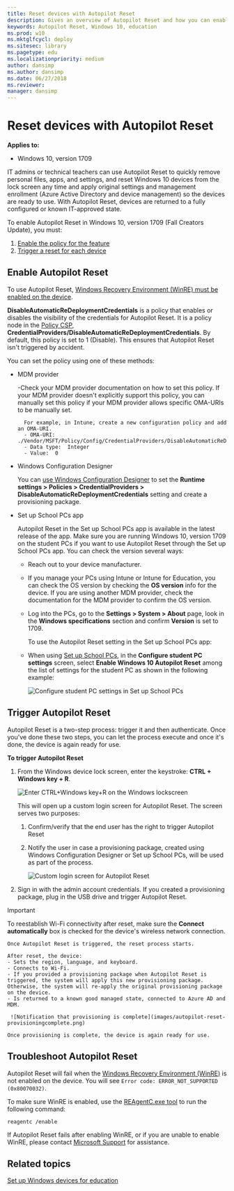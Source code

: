 ```yaml
---
title: Reset devices with Autopilot Reset
description: Gives an overview of Autopilot Reset and how you can enable and use it in your schools.
keywords: Autopilot Reset, Windows 10, education
ms.prod: w10
ms.mktglfcycl: deploy
ms.sitesec: library
ms.pagetype: edu
ms.localizationpriority: medium
author: dansimp
ms.author: dansimp
ms.date: 06/27/2018
ms.reviewer: 
manager: dansimp
---
```


# Reset devices with Autopilot Reset 
**Applies to:**

-   Windows 10, version 1709 

IT admins or technical teachers can use Autopilot Reset to quickly remove personal files, apps, and settings, and reset Windows 10 devices from the lock screen any time and apply original settings and management enrollment (Azure Active Directory and device management) so the devices are ready to use. With Autopilot Reset, devices are returned to a fully configured or known IT-approved state.

To enable Autopilot Reset in Windows 10, version 1709 (Fall Creators Update), you must:

1. [Enable the policy for the feature](#enable-autopilot-reset)
2. [Trigger a reset for each device](#trigger-autopilot-reset)

## Enable Autopilot Reset

To use Autopilot Reset, [Windows Recovery Environment (WinRE) must be enabled on the device](#winre).

**DisableAutomaticReDeploymentCredentials** is a policy that enables or disables the visibility of the credentials for Autopilot Reset. It is a policy node in the [Policy CSP](/windows/client-management/mdm/policy-csp-credentialproviders), **CredentialProviders/DisableAutomaticReDeploymentCredentials**. By default, this policy is set to 1 (Disable). This ensures that Autopilot Reset isn't triggered by accident.

You can set the policy using one of these methods:

- MDM provider

    -Check your MDM provider documentation on how to set this policy. If your MDM provider doesn't explicitly support this policy, you can manually set this policy if your MDM provider allows specific OMA-URIs to be manually set.

        For example, in Intune, create a new configuration policy and add an OMA-URI. 
        - OMA-URI:  ./Vendor/MSFT/Policy/Config/CredentialProviders/DisableAutomaticReDeploymentCredentials
        - Data type:  Integer
        - Value:  0

- Windows Configuration Designer
    
    You can [use Windows Configuration Designer](/windows/configuration/provisioning-packages/provisioning-create-package) to set the **Runtime settings > Policies > CredentialProviders > DisableAutomaticReDeploymentCredentials** setting and create a provisioning package.

- Set up School PCs app

    Autopilot Reset in the Set up School PCs app is available in the latest release of the app. Make sure you are running Windows 10, version 1709 on the student PCs if you want to use Autopilot Reset through the Set up School PCs app. You can check the version several ways:
  - Reach out to your device manufacturer.
  - If you manage your PCs using Intune or Intune for Education, you can check the OS version by checking the **OS version** info for the device. If  you are using another MDM provider, check the documentation for the MDM provider to confirm the OS version.
  - Log into the PCs, go to the **Settings > System > About** page, look in the **Windows specifications** section and confirm **Version** is set to 1709.

    To use the Autopilot Reset setting in the Set up School PCs app:
  - When using [Set up School PCs](use-set-up-school-pcs-app.md), in the **Configure student PC settings** screen, select **Enable Windows 10 Autopilot Reset** among the list of settings for the student PC as shown in the following example:

    ![Configure student PC settings in Set up School PCs](images/suspc_configure_pc2.jpg)
    
## Trigger Autopilot Reset
Autopilot Reset is a two-step process: trigger it and then authenticate. Once you've done these two steps, you can let the process execute and once it's done, the device is again ready for use. 

**To trigger Autopilot Reset**

1. From the Windows device lock screen, enter the keystroke: **CTRL + Windows key + R**. 

    ![Enter CTRL+Windows key+R on the Windows lockscreen](images/autopilot-reset-lockscreen.png)

    This will open up a custom login screen for Autopilot Reset. The screen serves two purposes:
   1. Confirm/verify that the end user has the right to trigger Autopilot Reset
   2. Notify the user in case a provisioning package, created using Windows Configuration Designer or Set up School PCs, will be used as part of the process.

      ![Custom login screen for Autopilot Reset](images/autopilot-reset-customlogin.png)

2. Sign in with the admin account credentials. If you created a provisioning package, plug in the USB drive and trigger Autopilot Reset.

>[!IMPORTANT]
>To reestablish Wi-Fi connectivity after reset, make sure the **Connect automatically** box is checked for the device's wireless network connection. 

    Once Autopilot Reset is triggered, the reset process starts. 
    
    After reset, the device:
    - Sets the region, language, and keyboard.
    - Connects to Wi-Fi.
    - If you provided a provisioning package when Autopilot Reset is triggered, the system will apply this new provisioning package. Otherwise, the system will re-apply the original provisioning package on the device. 
    - Is returned to a known good managed state, connected to Azure AD and MDM.

     ![Notification that provisioning is complete](images/autopilot-reset-provisioningcomplete.png)

    Once provisioning is complete, the device is again ready for use.

<span id="winre"/>

## Troubleshoot Autopilot Reset

Autopilot Reset will fail when the [Windows Recovery Environment (WinRE)](/windows-hardware/manufacture/desktop/windows-recovery-environment--windows-re--technical-reference) is not enabled on the device. You will see `Error code: ERROR_NOT_SUPPORTED (0x80070032)`.

To make sure WinRE is enabled, use the [REAgentC.exe tool](/windows-hardware/manufacture/desktop/reagentc-command-line-options) to run the following command:

```
reagentc /enable
```

If Autopilot Reset fails after enabling WinRE, or if you are unable to enable WinRE, please contact [Microsoft Support](https://support.microsoft.com) for assistance.

## Related topics

[Set up Windows devices for education](set-up-windows-10.md)